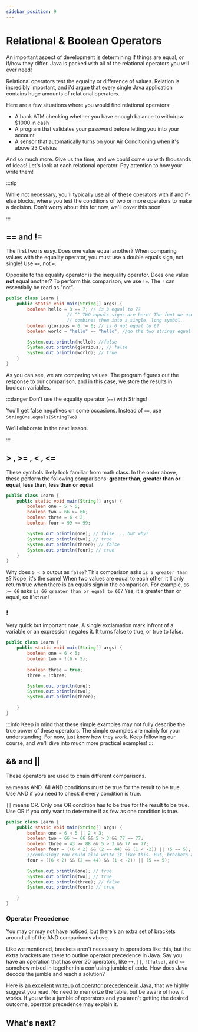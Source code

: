 ```yaml
---
sidebar_position: 9
---
```


# Relational & Boolean Operators

An important aspect of development is determining if things are equal, or if/how they differ. Java is packed with all of the relational operators you will ever need!

Relational operators test the equality or difference of values. Relation is incredibly important, and i'd argue that every single Java application contains huge amounts of relational operators.

Here are a few situations where you would find relational operators:

- A bank ATM checking whether you have enough balance to withdraw $1000 in cash
- A program that validates your password before letting you into your account
- A sensor that automatically turns on your Air Conditioning when it's above 23 Celsius

And so much more. Give us the time, and we could come up with thousands of ideas! Let's look at each relational operator. Pay attention to how your write them!

:::tip

While not necessary, you'll typically use all of these operators with if and if-else blocks, where you test the conditions of two or more operators to make a decision. Don't worry about this for now, we'll cover this soon!

:::

## == and !=

The first two is easy. Does one value equal another? When comparing values with the equality operator, you must use a double equals sign, not single! Use `==`, not `=`.

Opposite to the equality operator is the inequality operator. Does one value **not** equal another? To perform this comparison, we use `!=`. The `!` can essentially be read as "not".

```java
public class Learn {
    public static void main(String[] args) {
        boolean hello = 3 == 7; // is 3 equal to 7?
                       // ^^ TWO equals signs are here! The font we use
                       // combines them into a single, long symbol. 
        boolean glorious = 6 != 6; // is 6 not equal to 6?
        boolean world = "hello" == "hello"; //do the two strings equal each other?

        System.out.println(hello); //false
        System.out.println(glorious); // false
        System.out.println(world); // true
    }
}
```

As you can see, we are comparing values. The program figures out the response to our comparison, and in this case, we store the results in boolean variables.

:::danger Don't use the equality operator (`==`) with Strings!

You'll get false negatives on some occasions. Instead of `==`, use `StringOne.equals(StringTwo)`. 

We'll elaborate in the next lesson.

:::


## > , >= , < , <=

These symbols likely look familiar from math class. In the order above, these perform the following comparisons: **greater than**, **greater than or equal**, **less than**, **less than or equal**. 

```java
public class Learn {
    public static void main(String[] args) {
        boolean one = 5 > 5;
        boolean two = 66 >= 66;
        boolean three = 6 < 2;
        boolean four = 99 <= 99;

        System.out.println(one); // false ... but why?
        System.out.println(two); // true
        System.out.println(three); // false
        System.out.println(four); // true
    }
}
```

Why does `5 < 5` output as `false`? This comparison asks `is 5 greater than 5`? Nope, it's the same! When two values are equal to each other, it'll only return true when there is an equals sign in the comparison. For example, `66 >= 66` asks `is 66 greater than or equal to 66`? Yes, it's greater than or equal, so it's`true`!

### !

Very quick but important note. A single exclamation mark infront of a variable or an expression negates it. It turns false to true, or true to false.

```java
public class Learn {
    public static void main(String[] args) {
        boolean one = 6 < 5;
        boolean two = !(6 < 5);
        
        boolean three = true;
        three = !three;

        System.out.println(one);
        System.out.println(two);
        System.out.println(three);

    }
}
```

:::info
Keep in mind that these simple examples may not fully describe the true power of these operators. The simple examples are mainly for your understanding. For now, just know how they work. Keep following our course, and we'll dive into much more practical examples!
:::

## && and ||

These operators are used to chain different comparisons. 

`&&` means AND. All AND conditions must be true for the result to be true. Use AND if you need to check if every condition is true.

`||` means OR. Only one OR condition has to be true for the result to be true. Use OR if you only want to determine if as few as one condition is true.

```java
public class Learn {
    public static void main(String[] args) {
        boolean one = 6 < 5 || 2 < 3;
        boolean two = 66 >= 66 && 5 > 3 && 77 == 77;
        boolean three = 43 >= 88 && 5 > 3 && 77 == 77;
        boolean four = ((6 < 2) && (2 == 44) && (1 < -2)) || (5 == 5);
        //confusing? You could also write it like this. But, brackets aren't necessary
        four = ((6 < 2) && (2 == 44) && (1 < -2)) || (5 == 5);

        System.out.println(one); // true
        System.out.println(two); // true
        System.out.println(three); // false
        System.out.println(four); // true

    }
}
```

### Operator Precedence

You may or may not have noticed, but there's an extra set of brackets around all of the AND comparisons above.

Like we mentioned, brackets aren't necessary in operations like this, but the extra brackets are there to outline operator precedence in Java. Say you have an operation that has over 20 operators, like `++`, `||`, `!(false)`, and `<=` somehow mixed in together in a confusing jumble of code. How does Java decode the jumble and reach a solution?

Here is [an excellent writeup of operator precedence in Java](https://introcs.cs.princeton.edu/java/11precedence/), that we highly suggest you read. No need to memorize the table, but be aware of how it works. If you write a jumble of operators and you aren't getting the desired outcome, operator precedence may explain it.

## What's next?
